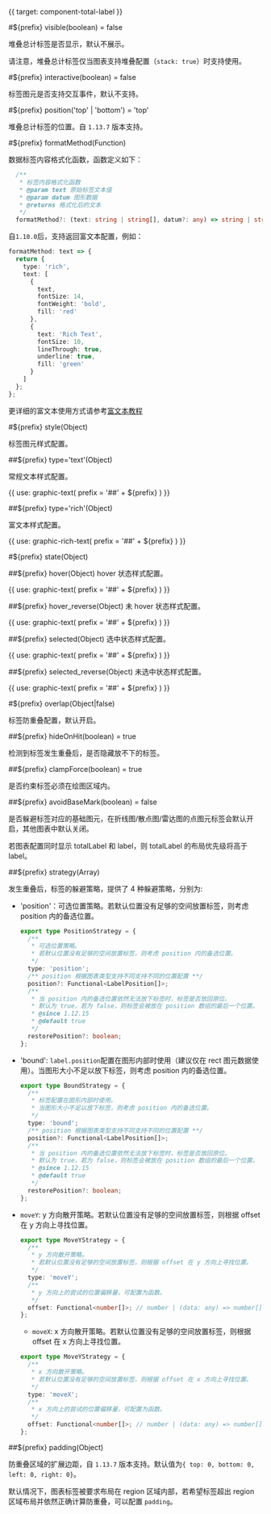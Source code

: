 {{ target: component-total-label }}

#${prefix} visible(boolean) = false

堆叠总计标签是否显示，默认不展示。

请注意，堆叠总计标签仅当图表支持堆叠配置（`stack: true`）时支持使用。

#${prefix} interactive(boolean) = false

标签图元是否支持交互事件，默认不支持。

#${prefix} position('top' | 'bottom') = 'top'

堆叠总计标签的位置。自 `1.13.7` 版本支持。

#${prefix} formatMethod(Function)

数据标签内容格式化函数，函数定义如下：

```ts
  /**
   * 标签内容格式化函数
   * @param text 原始标签文本值
   * @param datum 图形数据
   * @returns 格式化后的文本
   */
  formatMethod?: (text: string | string[], datum?: any) => string | string[] | number |  number[]
```

自`1.10.0`后，支持返回富文本配置，例如：

```ts
formatMethod: text => {
  return {
    type: 'rich',
    text: [
      {
        text,
        fontSize: 14,
        fontWeight: 'bold',
        fill: 'red'
      },
      {
        text: 'Rich Text',
        fontSize: 10,
        lineThrough: true,
        underline: true,
        fill: 'green'
      }
    ]
  };
};
```

更详细的富文本使用方式请参考[富文本教程](/vchart/guide/tutorial_docs/extend/Richtext_and_Dom)

#${prefix} style(Object)

标签图元样式配置。

##${prefix} type='text'(Object)

常规文本样式配置。

{{ use: graphic-text(
   prefix = '##' + ${prefix}
) }}

##${prefix} type='rich'(Object)

富文本样式配置。

{{ use: graphic-rich-text(
   prefix = '##' + ${prefix}
) }}

#${prefix} state(Object)

##${prefix} hover(Object)
hover 状态样式配置。

{{ use: graphic-text(
   prefix = '##' + ${prefix}
) }}

##${prefix} hover_reverse(Object)
未 hover 状态样式配置。

{{ use: graphic-text(
   prefix = '##' + ${prefix}
) }}

##${prefix} selected(Object)
选中状态样式配置。

{{ use: graphic-text(
   prefix = '##' + ${prefix}
) }}

##${prefix} selected_reverse(Object)
未选中状态样式配置。

{{ use: graphic-text(
   prefix = '##' + ${prefix}
) }}

#${prefix} overlap(Object|false)

标签防重叠配置，默认开启。

##${prefix} hideOnHit(boolean) = true

检测到标签发生重叠后，是否隐藏放不下的标签。

##${prefix} clampForce(boolean) = true

是否约束标签必须在绘图区域内。

##${prefix} avoidBaseMark(boolean) = false

是否躲避标签对应的基础图元，在折线图/散点图/雷达图的点图元标签会默认开启，其他图表中默认关闭。

若图表配置同时显示 totalLabel 和 label，则 totalLabel 的布局优先级将高于 label。

##${prefix} strategy(Array)

发生重叠后，标签的躲避策略，提供了 4 种躲避策略，分别为:

- 'position'：可选位置策略。若默认位置没有足够的空间放置标签，则考虑 position 内的备选位置。

  ```ts
  export type PositionStrategy = {
    /**
     * 可选位置策略。
     * 若默认位置没有足够的空间放置标签，则考虑 position 内的备选位置。
     */
    type: 'position';
    /** position 根据图表类型支持不同支持不同的位置配置 **/
    position?: Functional<LabelPosition[]>;
    /**
     * 当 position 内的备选位置依然无法放下标签时，标签是否放回原位。
     * 默认为 true，若为 false，则标签会被放在 position 数组的最后一个位置。
     * @since 1.12.15
     * @default true
     */
    restorePosition?: boolean;
  };
  ```

- 'bound': `label.position`配置在图形内部时使用（建议仅在 rect 图元数据使用）。当图形大小不足以放下标签，则考虑 position 内的备选位置。

  ```ts
  export type BoundStrategy = {
    /**
     * 标签配置在图形内部时使用。
     * 当图形大小不足以放下标签，则考虑 position 内的备选位置。
     */
    type: 'bound';
    /** position 根据图表类型支持不同支持不同的位置配置 **/
    position?: Functional<LabelPosition[]>;
    /**
     * 当 position 内的备选位置依然无法放下标签时，标签是否放回原位。
     * 默认为 true，若为 false，则标签会被放在 position 数组的最后一个位置。
     * @since 1.12.15
     * @default true
     */
    restorePosition?: boolean;
  };
  ```

- `moveY`: y 方向散开策略。若默认位置没有足够的空间放置标签，则根据 offset 在 y 方向上寻找位置。

  ```ts
  export type MoveYStrategy = {
    /**
     * y 方向散开策略。
     * 若默认位置没有足够的空间放置标签，则根据 offset 在 y 方向上寻找位置。
     */
    type: 'moveY';
    /**
     * y 方向上的尝试的位置偏移量，可配置为函数。
     */
    offset: Functional<number[]>; // number | (data: any) => number[];
  };
  ```

  - `moveX`: x 方向散开策略。若默认位置没有足够的空间放置标签，则根据 offset 在 x 方向上寻找位置。

  ```ts
  export type MoveYStrategy = {
    /**
     * x 方向散开策略。
     * 若默认位置没有足够的空间放置标签，则根据 offset 在 x 方向上寻找位置。
     */
    type: 'moveX';
    /**
     * x 方向上的尝试的位置偏移量，可配置为函数。
     */
    offset: Functional<number[]>; // number | (data: any) => number[];
  };
  ```

##${prefix} padding(Object)

防重叠区域的扩展边距，自 `1.13.7` 版本支持。默认值为`{ top: 0, bottom: 0, left: 0, right: 0}`。

默认情况下，图表标签被要求布局在 region 区域内部，若希望标签超出 region 区域布局并依然正确计算防重叠，可以配置 `padding`。
